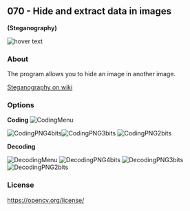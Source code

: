 <h2>070 - Hide and extract data in images</h2>
<b>(Steganography)</b>
<p></p>
<img src="https://img.shields.io/badge/C++-17 | opencv-blue" title="hover text">
<p></p>
<h3>About</h3>
The program allows you to hide an image in another image.
<p><a href="https://en.wikipedia.org/wiki/Steganography">Steganography on wiki</a></p>

<h3>Options</h3>
<b>Coding</b>

<img src="https://i.imgur.com/heDjKZ2.png" alt="CodingMenu">

<img src="https://i.imgur.com/Td6Xth8.png" alt="CodingPNG4bits"><img src="https://i.imgur.com/aWBNIgI.png" alt="CodingPNG3bits">
<img src="https://i.imgur.com/hJABoe8.png" alt="CodingPNG2bits">


<b>Decoding</b>


<img src="https://i.imgur.com/eils1N7.png" alt="DecodingMenu">


<img src="https://i.imgur.com/rrvsMbn.png" alt="DecodingPNG4bits">
<img src="https://i.imgur.com/JsjqRc7.png" alt="DecodingPNG3bits">
<img src="https://i.imgur.com/WGCBd3y.png" alt="DecodingPNG2bits">

<h3>License</h3>
<p><a href="https://opencv.org/license/">https://opencv.org/license/</a></p>
